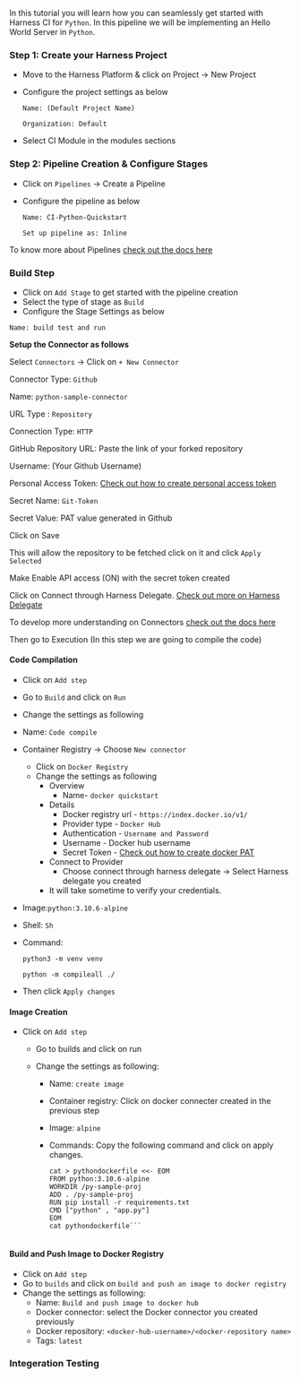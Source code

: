 In this tutorial you will learn how you can seamlessly get started with Harness CI for ```Python```. In this pipeline we will be implementing an Hello World Server in ```Python```.

### Step 1: Create your Harness Project

- Move to the Harness Platform & click on Project -> New Project
- Configure the project settings as below

  ```Name: (Default Project Name)```


  ```Organization: Default```

- Select CI Module in the modules sections


### Step 2: Pipeline Creation & Configure Stages

- Click on ```Pipelines``` -> Create a Pipeline 
- Configure the pipeline as below

  ```Name: CI-Python-Quickstart```

  ```Set up pipeline as: Inline```


To know more about Pipelines [check out the docs here](overview.md)

### Build Step

- Click on ```Add Stage``` to get started with the pipeline creation
- Select the type of stage as ```Build```
- Configure the Stage Settings as below

```Name: build test and run```

**Setup the Connector as follows**

Select ```Connectors``` -> Click on ```+ New Connector```

Connector Type: ```Github```

Name: ```python-sample-connector ```

URL Type : ```Repository```

Connection Type: ```HTTP```

GitHub Repository URL: Paste the link of your forked repository

Username: (Your Github Username)

Personal Access Token: [Check out how to create personal access token](https://docs.github.com/en/authentication/keeping-your-account-and-data-secure/creating-a-personal-access-token)

Secret Name: ```Git-Token```

Secret  Value: PAT value generated in Github

Click on Save 

This will allow the repository to be fetched click on it and click ```Apply Selected```

Make Enable API access (ON) with the secret token created

Click on Connect through Harness Delegate. [Check out more on Harness Delegate](https://docs.harness.io/article/sjjik49xww-kubernetes-cluster-connector-settings-reference)

To develop more understanding on Connectors [check out the docs here](overview.md)

Then go to Execution (In this step we are going to compile the code)
#### Code Compilation

- Click on ```Add step``` 
 - Go to ```Build``` and click on ```Run```
 - Change the settings as following 
 - Name: ```Code compile```
 - Container Registry -> Choose ```New connector```
   - Click on ```Docker Registry```
   - Change the settings as following 
       - Overview 
         - Name- ```docker quickstart```
       - Details 
         - Docker registry url -  ```https://index.docker.io/v1/```
         - Provider type - ```Docker Hub``` 
         - Authentication - ```Username and Password```
         - Username - Docker hub username 
         - Secret Token - [Check out how to create docker PAT](Secret.md)
       - Connect to Provider 
         - Choose connect through harness delegate -> Select Harness delegate you created 
       - It will take sometime to verify your credentials.
  - Image:```python:3.10.6-alpine```
  - Shell: ```Sh```
  - Command:
 
    ```python3 -m venv venv```
   
    ```python -m compileall ./```
  - Then click ```Apply changes``` 
 
 ####  Image Creation  
 
 - Click on ```Add step```
   - Go to builds and click on run 
   - Change the settings as following:
   
      - Name: ```create image``` 
      - Container registry: Click on docker connecter created in the previous step 
      - Image: ```alpine```
      - Commands: Copy the following command and click on apply changes.
 
         ```touch pythondockerfile
         cat > pythondockerfile <<- EOM
         FROM python:3.10.6-alpine
         WORKDIR /py-sample-proj
         ADD . /py-sample-proj
         RUN pip install -r requirements.txt
         CMD ["python" , "app.py"]
         EOM
         cat pythondockerfile```
         
      
 #### Build and Push Image to Docker Registry
 - Click on ```Add step```
 - Go to ```builds``` and click on ```build and push an image to docker registry```
 -  Change the settings as following:
    - Name: ```Build and push image to docker hub```
    - Docker connector: select the Docker connector you created previously 
    - Docker repository: ```<docker-hub-username>/<docker-repository name>```
    - Tags: ```latest```

### Integeration Testing 

    
    

     






